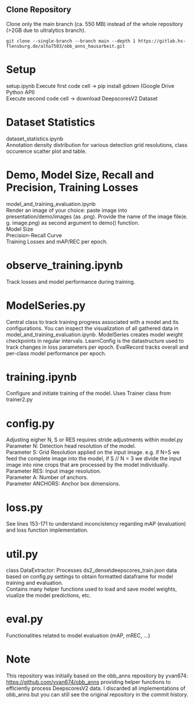 
## Clone Repository
Clone only the main branch (ca. 550 MB) instead of the whole repository (>2GB due to ultralytics branch).
```
git clone --single-branch --branch main --depth 1 https://gitlab.hs-flensburg.de/alha7503/obb_anns_hausarbeit.git
```
# Setup
setup.ipynb
Execute first code cell -> pip install gdown (Google Drive Python API)  
Execute second code cell -> download DeepscoresV2 Dataset  

# Dataset Statistics
dataset_statistics.ipynb   
Annotation density distribution for various detection grid resolutions, class occurence scatter plot and table.   

# Demo, Model Size, Recall and Precision, Training Losses
model_and_training_evaluation.ipynb  
Render an image of your choice: paste image into presentation/demo/images (as .png). Provide the name of the image file(e. g. image.png) as second argument to demo() function.  
Model Size  
Precision-Recall Curve  
Training Losses and mAP/REC per epoch.

# observe_training.ipynb
Track losses and model performance during training.  

# ModelSeries.py
Central class to track training progress associated with a model and its configurations. You can inspect the visualization of all gathered data in model_and_training_evaluation.ipynb. ModelSeries creates model weight checkpoints in regular intervals. LearnConfig is the datastructure used to track changes in loss parameters per epoch. EvalRecord tracks overall and per-class model performance per epoch.  

# training.ipynb
Configure and initiate training of the model. Uses Trainer class from trainer2.py  

# config.py
Adjusting eigher N, S or RES requires stride adjustments within model.py  
Parameter N: Detection head resolution of the model.  
Parameter S: Grid Resolution applied on the input image. e.g. if N=S we feed the complete image into the model, if S // N = 3 we divide the input image  into nine crops that are processed by the model individually.  
Parameter RES: Input image resolution.  
Parameter A: Number of anchors.  
Parameter ANCHORS: Anchor box dimensions.  

# loss.py
See lines 153-171 to understand inconcistency regarding mAP (evaluation) and loss function implementation.  

# util.py
class DataExtractor: Processes ds2_dense\deepscores_train.json data based on config.py settings to obtain formatted dataframe for model training and evaluation.  
Contains many helper functions used to load and save model weights, viualize the model predictions, etc.  

# eval.py
Functionalities related to model evaluation (mAP, mREC, ...)  

# Note
This repository was initially based on the obb_anns repository by yvan674: https://github.com/yvan674/obb_anns providing helper functions to efficiently process DeepscoresV2 data. 
I discarded all implementations of obb_anns but you can still see the original repository in the commit history.



